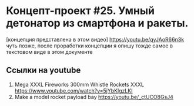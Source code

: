 # Концепт-проект #25. Умный детонатор из смартфона и ракеты.
[концепция представлена в этом видео] https://youtu.be/qyJAoR66n3k
чуть позже, после проработки концепции я опишу тожде самое в текстовом виде в этом документе

## Ссылки на youtube
1. Mega XXXL Fireworks 300mm Whistle Rockets XXXL https://www.youtube.com/watch?v=5jYbKlgzLKI
2. Make a model rocket payload bay https://youtu.be/_ctUCO8GsJ4 
